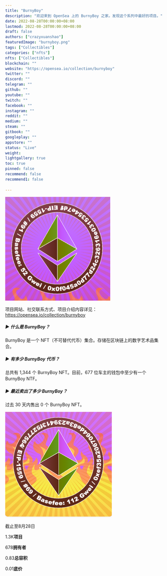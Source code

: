 ```yaml
---
title: "BurnyBoy"
description: "欢迎来到 OpenSea 上的 BurnyBoy 之家。发现这个系列中最好的项目。"
date: 2022-08-28T00:00:00+08:00
lastmod: 2022-08-28T00:00:00+08:00
draft: false
authors: ["crazyxuanshao"]
featuredImage: "burnyboy.png"
tags: ["Collectibles"]
categories: ["nfts"]
nfts: ["Collectibles"]
blockchain: ""
website: "https://opensea.io/collection/burnyboy"
twitter: ""
discord: ""
telegram: ""
github: ""
youtube: ""
twitch: ""
facebook: ""
instagram: ""
reddit: ""
medium: ""
steam: ""
gitbook: ""
googleplay: ""
appstore: ""
status: "Live"
weight: 
lightgallery: true
toc: true
pinned: false
recommend: false
recommend1: false

---
```


![dsadad](dsadad.png)

项目网站、社交联系方式、项目介绍内容详见：https://opensea.io/collection/burnyboy

##### ▶ 什么是 BurnyBoy？

BurnyBoy 是一个 NFT（不可替代代币）集合。存储在区块链上的数字艺术品集合。

##### ▶ 有多少 BurnyBoy 代币？

总共有 1,344 个 BurnyBoy NFT。目前，677 位车主的钱包中至少有一个 BurnyBoy NTF。

##### ▶ 最近卖出了多少 BurnyBoy？

过去 30 天内售出 0 个 BurnyBoy NFT。

![dsad](dsad.png)

截止至8月28日

1.3K**项目**

678**拥有者**

0.83**总容积**

0.01**底价**